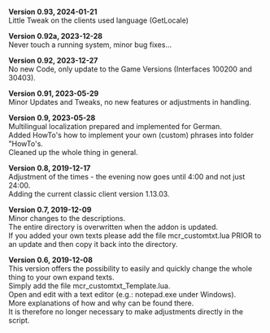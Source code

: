 **Version 0.93, 2024-01-21**  
Little Tweak on the clients used language (GetLocale)

**Version 0.92a, 2023-12-28**  
Never touch a running system, minor bug fixes...

**Version 0.92, 2023-12-27**  
No new Code, only update to the Game Versions (Interfaces 100200 and 30403).

**Version 0.91, 2023-05-29**  
Minor Updates and Tweaks, no new features or adjustments in handling.

**Version 0.9, 2023-05-28**  
Multilingual localization prepared and implemented for German.  
Added HowTo's how to implement your own (custom) phrases into folder "HowTo's.  
Cleaned up the whole thing in general.  

**Version 0.8, 2019-12-17**  
Adjustment of the times - the evening now goes until 4:00 and not just 24:00.  
Adding the current classic client version 1.13.03.

**Version 0.7, 2019-12-09**  
Minor changes to the descriptions.  
The entire directory is overwritten when the addon is updated.  
If you added your own texts please add the file mcr_customtxt.lua PRIOR to an update and then copy it back into the directory.  

**Version 0.6, 2019-12-08**  
This version offers the possibility to easily and quickly change the whole thing to your own expand texts.  
Simply add the file mcr_customtxt_Template.lua.  
Open and edit with a text editor (e.g.: notepad.exe under Windows).  
More explanations of how and why can be found there.  
It is therefore no longer necessary to make adjustments directly in the script.

